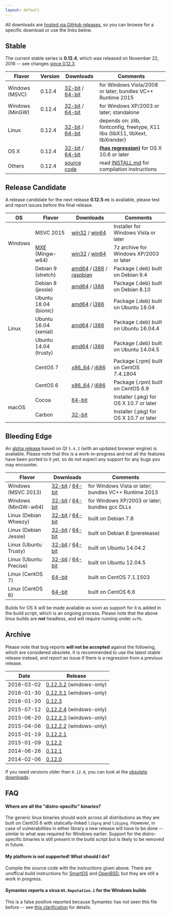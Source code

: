 ```yaml
---
layout: default
---
```


All downloads are [hosted via GitHub releases](https://github.com/wkhtmltopdf/wkhtmltopdf/releases/), so you can browse for a specific download or use the links below.

## Stable

The current stable series is **0.12.4**, which was released on November 22, 2016 -- see changes [since 0.12.3](https://github.com/wkhtmltopdf/wkhtmltopdf/releases/tag/0.12.4).

Flavor          | Version      | Downloads                                                                                                                                                                                                                                                   | Comments
------          | -------      | ---------                                                                                                                                                                                                                                                   | --------
Windows (MSVC)  | 0.12.4       | [32-bit](https://github.com/wkhtmltopdf/wkhtmltopdf/releases/download/0.12.4/wkhtmltox-0.12.4_msvc2015-win32.exe)             /   [64-bit](https://github.com/wkhtmltopdf/wkhtmltopdf/releases/download/0.12.4/wkhtmltox-0.12.4_msvc2015-win64.exe)         | for Windows Vista/2008 or later; bundles VC++ Runtime 2015
Windows (MinGW) | 0.12.4       | [32-bit](https://github.com/wkhtmltopdf/wkhtmltopdf/releases/download/0.12.4/wkhtmltox-0.12.4_mingw-w64-cross-win32.exe)      /   [64-bit](https://github.com/wkhtmltopdf/wkhtmltopdf/releases/download/0.12.4/wkhtmltox-0.12.4_mingw-w64-cross-win64.exe)  | for Windows XP/2003 or later; standalone
Linux           | 0.12.4       | [32-bit](https://github.com/wkhtmltopdf/wkhtmltopdf/releases/download/0.12.4/wkhtmltox-0.12.4_linux-generic-i386.tar.xz)      /   [64-bit](https://github.com/wkhtmltopdf/wkhtmltopdf/releases/download/0.12.4/wkhtmltox-0.12.4_linux-generic-amd64.tar.xz) | depends on: zlib, fontconfig, freetype, X11 libs (libX11, libXext, libXrender)
OS X            | 0.12.4       | [32-bit](https://github.com/wkhtmltopdf/wkhtmltopdf/releases/download/0.12.4/wkhtmltox-0.12.4_osx-carbon-i386.pkg)            /   [64-bit](https://github.com/wkhtmltopdf/wkhtmltopdf/releases/download/0.12.4/wkhtmltox-0.12.4_osx-cocoa-x86-64.pkg)       | [**(has regression)**](https://github.com/wkhtmltopdf/wkhtmltopdf/issues/3241) for OS X 10.6 or later
Others          | 0.12.4       | [source code](https://github.com/wkhtmltopdf/wkhtmltopdf/releases/download/0.12.4/wkhtmltox-0.12.4.tar.bz2)                                                                                                                                                 | read [INSTALL.md](https://github.com/wkhtmltopdf/wkhtmltopdf/blob/0.12.4/INSTALL.md#others) for compilation instructions

## Release Candidate

A release candidate for the next release **0.12.5-rc** is available, please test and report issues before the final release.

<table>
    <thead>
        <tr>
            <th>OS</th>
            <th>Flavor</th>
            <th>Downloads</th>
            <th>Comments</th>
        </tr>
    </thead>
    <tbody>
        <tr>
            <td rowspan="2">Windows</td>
            <td>MSVC 2015</td>
            <td>
                <a href="https://builds.wkhtmltopdf.org/0.12.5-rc/wkhtmltox-0.12.5-0.20180529.138.rc~37e9f91~msvc2015-win32.exe">win32</a>
                /
                <a href="https://builds.wkhtmltopdf.org/0.12.5-rc/wkhtmltox-0.12.5-0.20180529.138.rc~37e9f91~msvc2015-win64.exe">win64</a>
            </td>
            <td>Installer for Windows Vista or later</td>
        </tr>
        <tr>
            <td><a href="http://mxe.cc">MXE</a> (Mingw-w64)</td>
            <td>
                <a href="https://builds.wkhtmltopdf.org/0.12.5-rc/wkhtmltox-0.12.5-0.20180529.138.rc~37e9f91~mxe-cross-win32.7z">win32</a>
                /
                <a href="https://builds.wkhtmltopdf.org/0.12.5-rc/wkhtmltox-0.12.5-0.20180529.138.rc~37e9f91~mxe-cross-win64.7z">win64</a>
            </td>
            <td>7z archive for Windows XP/2003 or later</td>
        </tr>
        <tr>
            <td rowspan="7">Linux</td>
            <td>Debian 9 (stretch)</td>
            <td>
                <a href="https://builds.wkhtmltopdf.org/0.12.5-rc/wkhtmltox_0.12.5-0.20180529.138.rc~37e9f91~stretch_amd64.deb">amd64</a>
                /
                <a href="https://builds.wkhtmltopdf.org/0.12.5-rc/wkhtmltox_0.12.5-0.20180529.138.rc~37e9f91~stretch_i386.deb">i386</a>
                /
                <a href="https://builds.wkhtmltopdf.org/0.12.5-rc/wkhtmltox_0.12.5-0.20180529.138.rc~37e9f91~raspbian.stretch_armhf.deb">raspbian</a>
            </td>
            <td>Package (.deb) built on Debian 9.4</td>
        </tr>
        <tr>
            <td>Debian 8 (jessie)</td>
            <td>
                <a href="https://builds.wkhtmltopdf.org/0.12.5-rc/wkhtmltox_0.12.5-0.20180529.138.rc~37e9f91~jessie_amd64.deb">amd64</a>
                /
                <a href="https://builds.wkhtmltopdf.org/0.12.5-rc/wkhtmltox_0.12.5-0.20180529.138.rc~37e9f91~jessie_i386.deb">i386</a>
            </td>
            <td>Package (.deb) built on Debian 8.10</td>
        </tr>
        <tr>
            <td>Ubuntu 18.04 (bionic)</td>
            <td>
                <a href="https://builds.wkhtmltopdf.org/0.12.5-rc/wkhtmltox_0.12.5-0.20180529.138.rc~37e9f91~bionic_amd64.deb">amd64</a>
                /
                <a href="https://builds.wkhtmltopdf.org/0.12.5-rc/wkhtmltox_0.12.5-0.20180529.138.rc~37e9f91~bionic_i386.deb">i386</a>
            </td>
            <td>Package (.deb) built on Ubuntu 18.04</td>
        </tr>
        <tr>
            <td>Ubuntu 16.04 (xenial)</td>
            <td>
                <a href="https://builds.wkhtmltopdf.org/0.12.5-rc/wkhtmltox_0.12.5-0.20180529.138.rc~37e9f91~xenial_amd64.deb">amd64</a>
                /
                <a href="https://builds.wkhtmltopdf.org/0.12.5-rc/wkhtmltox_0.12.5-0.20180529.138.rc~37e9f91~xenial_i386.deb">i386</a>
            </td>
            <td>Package (.deb) built on Ubuntu 16.04.4</td>
        </tr>
        <tr>
            <td>Ubuntu 14.04 (trusty)</td>
            <td>
                <a href="https://builds.wkhtmltopdf.org/0.12.5-rc/wkhtmltox_0.12.5-0.20180529.138.rc~37e9f91~trusty_amd64.deb">amd64</a>
                /
                <a href="https://builds.wkhtmltopdf.org/0.12.5-rc/wkhtmltox_0.12.5-0.20180529.138.rc~37e9f91~trusty_i386.deb">i386</a>
            </td>
            <td>Package (.deb) built on Ubuntu 14.04.5</td>
        </tr>
        <tr>
            <td>CentOS 7</td>
            <td>
                <a href="https://builds.wkhtmltopdf.org/0.12.5-rc/wkhtmltox-0.12.5-0.20180529.138.rc~37e9f91~centos7.x86_64.rpm">x86_64</a>
                /
                <a href="https://builds.wkhtmltopdf.org/0.12.5-rc/wkhtmltox-0.12.5-0.20180529.138.rc~37e9f91~centos7.i686.rpm">i686</a>
            </td>
            <td>Package (.rpm) built on CentOS 7.4.1804</td>
        </tr>
        <tr>
            <td>CentOS 6</td>
            <td>
                <a href="https://builds.wkhtmltopdf.org/0.12.5-rc/wkhtmltox-0.12.5-0.20180529.138.rc~37e9f91~centos6.x86_64.rpm">x86_64</a>
                /
                <a href="https://builds.wkhtmltopdf.org/0.12.5-rc/wkhtmltox-0.12.5-0.20180529.138.rc~37e9f91~centos6.i686.rpm">i686</a>
            </td>
            <td>Package (.rpm) built on CentOS 6.9</td>
        </tr>
        <tr>
            <td rowspan="2">macOS</td>
            <td>Cocoa</td>
            <td>
                <a href="https://builds.wkhtmltopdf.org/0.12.5-rc/wkhtmltox-0.12.5-0.20180529.138.rc~37e9f91~macos-cocoa.pkg">64-bit</a>
            </td>
            <td>Installer (.pkg) for OS X 10.7 or later</td>
        </tr>
        <tr>
            <td>Carbon</td>
            <td>
                <a href="https://builds.wkhtmltopdf.org/0.12.5-rc/wkhtmltox-0.12.5-0.20180529.138.rc~37e9f91~macos-carbon.pkg">32-bit</a>
            </td>
            <td>Installer (.pkg) for OS X 10.7 or later</td>
        </tr>
    </tbody>
</table>

## Bleeding Edge

An [alpha release](https://github.com/wkhtmltopdf/wkhtmltopdf/blob/0.13/README.md#013-alpha) based on Qt `5.4.2` (with an updated browser engine) is available. Please note that this is a work-in-progress and not all the features have been ported to it yet, so do not expect any support for any bugs you may encounter.

Flavor                | Downloads                                                                                                                                                                                                                                                   | Comments
---------             | ---------                                                                                                                                                                                                                                                   | --------
Windows (MSVC 2013)   | [32-bit](https://bitbucket.org/wkhtmltopdf/wkhtmltopdf/downloads/wkhtmltox-0.13.0-alpha-7b36694_msvc2013-win32.exe)         /    [64-bit](https://bitbucket.org/wkhtmltopdf/wkhtmltopdf/downloads/wkhtmltox-0.13.0-alpha-7b36694_msvc2013-win64.exe)        | for Windows Vista or later; bundles VC++ Runtime 2013
Windows (MinGW-w64)   | [32-bit](https://bitbucket.org/wkhtmltopdf/wkhtmltopdf/downloads/wkhtmltox-0.13.0-alpha-7b36694_mingw-w64-cross-win32.exe)  /    [64-bit](https://bitbucket.org/wkhtmltopdf/wkhtmltopdf/downloads/wkhtmltox-0.13.0-alpha-7b36694_mingw-w64-cross-win64.exe) | for Windows XP/2003 or later; bundles gcc DLLs
Linux (Debian Wheezy) | [32-bit](https://bitbucket.org/wkhtmltopdf/wkhtmltopdf/downloads/wkhtmltox-0.13.0-alpha-7b36694_linux-wheezy-i386.deb)      /    [64-bit](https://bitbucket.org/wkhtmltopdf/wkhtmltopdf/downloads/wkhtmltox-0.13.0-alpha-7b36694_linux-wheezy-amd64.deb)    | built on Debian 7.8
Linux (Debian Jessie) | [32-bit](https://bitbucket.org/wkhtmltopdf/wkhtmltopdf/downloads/wkhtmltox-0.13.0-alpha-7b36694_linux-jessie-i386.deb)      /    [64-bit](https://bitbucket.org/wkhtmltopdf/wkhtmltopdf/downloads/wkhtmltox-0.13.0-alpha-7b36694_linux-jessie-amd64.deb)    | built on Debian 8 (prerelease)
Linux (Ubuntu Trusty) | [32-bit](https://bitbucket.org/wkhtmltopdf/wkhtmltopdf/downloads/wkhtmltox-0.13.0-alpha-7b36694_linux-trusty-i386.deb)      /    [64-bit](https://bitbucket.org/wkhtmltopdf/wkhtmltopdf/downloads/wkhtmltox-0.13.0-alpha-7b36694_linux-trusty-amd64.deb)    | built on Ubuntu 14.04.2
Linux (Ubuntu Precise)| [32-bit](https://bitbucket.org/wkhtmltopdf/wkhtmltopdf/downloads/wkhtmltox-0.13.0-alpha-7b36694_linux-precise-i386.deb)     /    [64-bit](https://bitbucket.org/wkhtmltopdf/wkhtmltopdf/downloads/wkhtmltox-0.13.0-alpha-7b36694_linux-precise-amd64.deb)   | built on Ubuntu 12.04.5
Linux (CentOS 7)      | [64-bit](https://bitbucket.org/wkhtmltopdf/wkhtmltopdf/downloads/wkhtmltox-0.13.0-alpha-7b36694_linux-centos7-amd64.rpm)                                                                                                                                    | built on CentOS 7.1.1503
Linux (CentOS 6)      | [64-bit](https://bitbucket.org/wkhtmltopdf/wkhtmltopdf/downloads/wkhtmltox-0.13.0-alpha-7b36694_linux-centos6-amd64.rpm)                                                                                                                                    | built on CentOS 6.6

Builds for OS X will be made available as soon as support for it is added in the build script, which is an ongoing process. Please note that the above linux builds are **not** headless, and will require running under `xvfb`.

## Archive

Please note that bug reports **will not be accepted** against the following, which are considered obsolete. It is recommended to use the latest stable release instead, and report an issue if there is a regression from a previous release.

Date       | Release
----       | -------
2016-03-02 | [0.12.3.2](https://github.com/wkhtmltopdf/wkhtmltopdf/releases/0.12.3.2/) (windows-only)
2016-01-30 | [0.12.3.1](https://github.com/wkhtmltopdf/wkhtmltopdf/releases/0.12.3.1/) (windows-only)
2016-01-20 | [0.12.3](https://github.com/wkhtmltopdf/wkhtmltopdf/releases/0.12.3/)
2015-07-12 | [0.12.2.4](https://github.com/wkhtmltopdf/wkhtmltopdf/releases/0.12.2.4/) (windows-only)
2015-06-20 | [0.12.2.3](https://github.com/wkhtmltopdf/wkhtmltopdf/releases/0.12.2.3/) (windows-only)
2015-04-06 | [0.12.2.2](https://github.com/wkhtmltopdf/wkhtmltopdf/releases/0.12.2.2/) (windows-only)
2015-01-19 | [0.12.2.1](https://github.com/wkhtmltopdf/wkhtmltopdf/releases/0.12.2.1/)
2015-01-09 | [0.12.2](https://github.com/wkhtmltopdf/wkhtmltopdf/releases/0.12.2/)
2014-06-26 | [0.12.1](https://github.com/wkhtmltopdf/wkhtmltopdf/releases/0.12.1/)
2014-02-06 | [0.12.0](https://github.com/wkhtmltopdf/wkhtmltopdf/releases/0.12.0/)

If you need versions older than `0.12.0`, you can look at the [obsolete downloads](https://github.com/wkhtmltopdf/obsolete-downloads/blob/master/README.md).

## FAQ

#### Where are all the "distro-specific" binaries?

The generic linux binaries should work across all distributions as they are built on CentOS 6 with statically-linked `libpng` and `libjpeg`. However, in case of vulnerabilities in either library a new release will have to be done -- similar to what was required for Windows earlier. Support for the distro-specific binaries is still present in the build script but is likely to be removed in future.

#### My platform is not supported! What should I do?

Compile the source code with the instructions given above. There are unoffical build instructions for [SmartOS](https://github.com/wkhtmltopdf/wkhtmltopdf/issues/1794) and [OpenBSD](https://github.com/wkhtmltopdf/wkhtmltopdf/issues/1991), but they are still a work in progress.

#### Symantec reports a virus `WS.Reputation.1` for the Windows builds

This is a false positive reported because Symantec has not seen this file before -- see [this clarification](http://community.norton.com/forums/clarification-wsreputation1-detection) for details.
